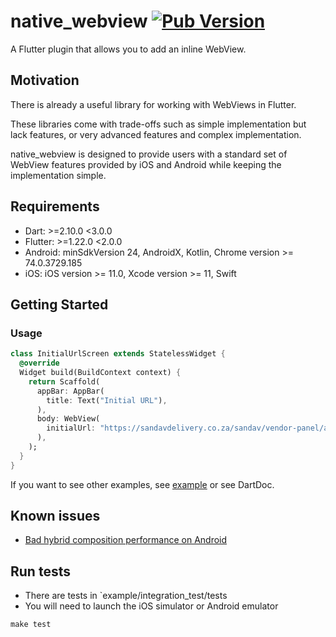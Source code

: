 # native_webview [![Pub Version](https://img.shields.io/pub/v/native_webview)](https://pub.dev/packages/native_webview)

A Flutter plugin that allows you to add an inline WebView.

## Motivation

There is already a useful library for working with WebViews in Flutter.

These libraries come with trade-offs such as simple implementation but lack features, or very advanced features and complex implementation.

native_webview is designed to provide users with a standard set of WebView features provided by iOS and Android while keeping the implementation simple.

## Requirements

- Dart: >=2.10.0 <3.0.0
- Flutter: >=1.22.0 <2.0.0
- Android: minSdkVersion 24, AndroidX, Kotlin, Chrome version >= 74.0.3729.185
- iOS: iOS version >= 11.0, Xcode version >= 11, Swift

## Getting Started

### Usage

```dart
class InitialUrlScreen extends StatelessWidget {
  @override
  Widget build(BuildContext context) {
    return Scaffold(
      appBar: AppBar(
        title: Text("Initial URL"),
      ),
      body: WebView(
        initialUrl: "https://sandavdelivery.co.za/sandav/vendor-panel/auth/login",
      ),
    );
  }
}
```

If you want to see other examples, see [example](./example) or see DartDoc.

## Known issues

- [Bad hybrid composition performance on Android](https://github.com/flutter/flutter/issues/62303)

## Run tests

- There are tests in `example/integration_test/tests
- You will need to launch the iOS simulator or Android emulator

```
make test
```
